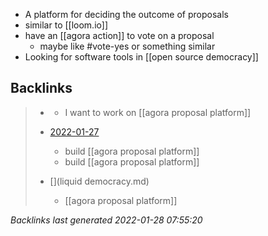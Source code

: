- A platform for deciding the outcome of proposals
- similar to [[loom.io]]
- have an [[agora action]] to vote on a proposal
	- maybe like #vote-yes or something similar
- Looking for software tools in [[open source democracy]]
## Backlinks

> - [](2021-05-19.md)
>   - I want to work on [[agora proposal platform]]
>    
> - [2022-01-27](todo.md)
>   - build [[agora proposal platform]]
>   - build [[agora proposal platform]]
>    
> - [](liquid democracy.md)
>   - [[agora proposal platform]]

_Backlinks last generated 2022-01-28 07:55:20_